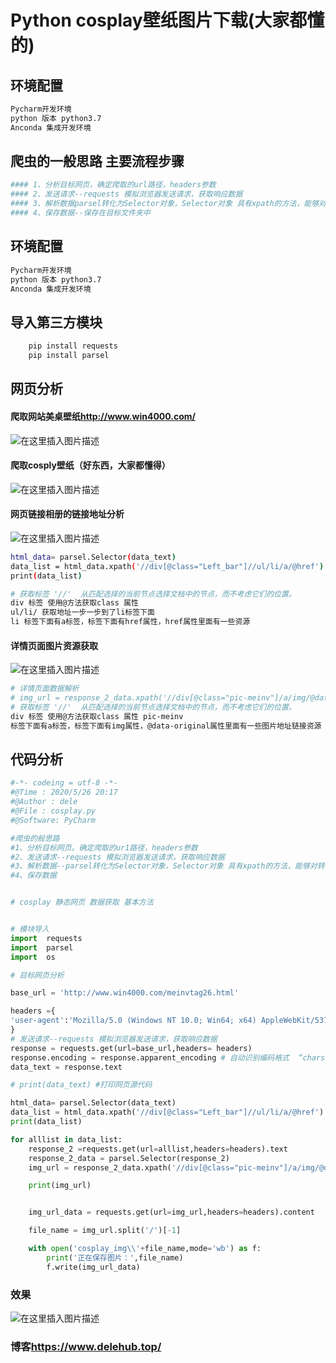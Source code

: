 ﻿---
categories:  #分类
    - Python
    - 软件开发
    - 爬虫

tags:   #标签
    - 爬虫
    - python
    - 图片下载
---

# Python cosplay壁纸图片下载(大家都懂的)
<!-- more -->
## 环境配置
```bash
Pycharm开发环境 
python 版本 python3.7
Anconda 集成开发环境
```
## 爬虫的一般思路 主要流程步骤

```bash
#### 1、分析目标网页，确定爬取的url路径，headers参数
#### 2、发送请求--requests 模拟浏览器发送请求，获取响应数据
#### 3、解析数据parsel转化为Selector对象，Selector对象 具有xpath的方法，能够对转化的数据进行处理
#### 4、保存数据--保存在目标文件夹中
```
## 环境配置

```bash
Pycharm开发环境 
python 版本 python3.7
Anconda 集成开发环境
```
## 导入第三方模块

```python
	pip install requests
	pip install parsel
```
## 网页分析
#### 爬取网站美桌壁纸<http://www.win4000.com/>
![在这里插入图片描述](https://img-blog.csdnimg.cn/20200526215128429.png?x-oss-process=image/watermark,type_ZmFuZ3poZW5naGVpdGk,shadow_10,text_aHR0cHM6Ly9ibG9nLmNzZG4ubmV0L3dlaXhpbl80MzU5OTM5MA==,size_16,color_FFFFFF,t_70#pic_center)
#### 爬取cosply壁纸（好东西，大家都懂得）
![在这里插入图片描述](https://img-blog.csdnimg.cn/20200526215139304.png?x-oss-process=image/watermark,type_ZmFuZ3poZW5naGVpdGk,shadow_10,text_aHR0cHM6Ly9ibG9nLmNzZG4ubmV0L3dlaXhpbl80MzU5OTM5MA==,size_16,color_FFFFFF,t_70#pic_center)

#### 网页链接相册的链接地址分析
![在这里插入图片描述](https://img-blog.csdnimg.cn/20200526214708351.png?x-oss-process=image/watermark,type_ZmFuZ3poZW5naGVpdGk,shadow_10,text_aHR0cHM6Ly9ibG9nLmNzZG4ubmV0L3dlaXhpbl80MzU5OTM5MA==,size_16,color_FFFFFF,t_70)

```bash
html_data= parsel.Selector(data_text)
data_list = html_data.xpath('//div[@class="Left_bar"]//ul/li/a/@href').extract()
print(data_list)

# 获取标签 '//'  从匹配选择的当前节点选择文档中的节点，而不考虑它们的位置。
div 标签 使用@方法获取class 属性
ul/li/ 获取地址一步一步到了li标签下面
li 标签下面有a标签，标签下面有href属性，href属性里面有一些资源
```
#### 详情页面图片资源获取
![在这里插入图片描述](https://img-blog.csdnimg.cn/20200526214708209.png?x-oss-process=image/watermark,type_ZmFuZ3poZW5naGVpdGk,shadow_10,text_aHR0cHM6Ly9ibG9nLmNzZG4ubmV0L3dlaXhpbl80MzU5OTM5MA==,size_16,color_FFFFFF,t_70)

```bash
# 详情页面数据解析
# img_url = response_2_data.xpath('//div[@class="pic-meinv"]/a/img/@data-original').extract_first()
# 获取标签 '//'  从匹配选择的当前节点选择文档中的节点，而不考虑它们的位置。
div 标签 使用@方法获取class 属性 pic-meinv
标签下面有a标签，标签下面有img属性，@data-original属性里面有一些图片地址链接资源
```

## 代码分析
```python
#-*- codeing = utf-8 -*-
#@Time : 2020/5/26 20:17
#@Author : dele
#@File : cosplay.py
#@Software: PyCharm

#爬虫的般思路
#1、分析目标网页。确定爬取的ur1路径，headers参数
#2、发送请求--requests 模拟浏览器发送请求，获取响应数据
#3、解析数据--parsel转化为Selector对象，Selector对象 具有xpath的方法，能够对转化的数据进行处理
#4、保存数据


# cosplay 静态网页 数据获取 基本方法


# 模块导入
import  requests
import  parsel
import  os

# 目标网页分析

base_url = 'http://www.win4000.com/meinvtag26.html'

headers ={
'user-agent':'Mozilla/5.0 (Windows NT 10.0; Win64; x64) AppleWebKit/537.36 (KHTML, like Gecko) Chrome/81.0.4044.129 Safari/537.36'
}
# 发送请求--requests 模拟浏览器发送请求，获取响应数据
response = requests.get(url=base_url,headers= headers)
response.encoding = response.apparent_encoding # 自动识别编码格式  “charset=utf-8"  ”utf-8“
data_text = response.text

# print(data_text) #打印网页源代码

html_data= parsel.Selector(data_text)
data_list = html_data.xpath('//div[@class="Left_bar"]//ul/li/a/@href').extract()
print(data_list)

for alllist in data_list:
    response_2 =requests.get(url=alllist,headers=headers).text
    response_2_data = parsel.Selector(response_2)
    img_url = response_2_data.xpath('//div[@class="pic-meinv"]/a/img/@data-original').extract_first()

    print(img_url)


    img_url_data = requests.get(url=img_url,headers=headers).content

    file_name = img_url.split('/')[-1]

    with open('cosplay_img\\'+file_name,mode='wb') as f:
        print('正在保存图片：',file_name)
        f.write(img_url_data)
```
### 效果
![在这里插入图片描述](https://img-blog.csdnimg.cn/20200526215516158.png?x-oss-process=image/watermark,type_ZmFuZ3poZW5naGVpdGk,shadow_10,text_aHR0cHM6Ly9ibG9nLmNzZG4ubmV0L3dlaXhpbl80MzU5OTM5MA==,size_16,color_FFFFFF,t_70#pic_center)

### 博客<https://www.delehub.top/>







```


